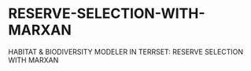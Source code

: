 # RESERVE-SELECTION-WITH-MARXAN
HABITAT &amp; BIODIVERSITY MODELER IN TERRSET:   RESERVE SELECTION WITH MARXAN
